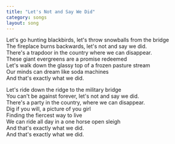 ```yaml
---
title: "Let's Not and Say We Did"
category: songs
layout: song
---
```


Let's go hunting blackbirds, let's throw snowballs from the bridge  
The fireplace burns backwards, let's not and say we did.  
There's a trapdoor in the country where we can disappear.  
These giant evergreens are a promise redeemed  
Let's walk down the glassy top of a frozen pasture stream  
Our minds can dream like soda machines  
And that's exactly what we did.

Let's ride down the ridge to the military bridge  
You can't be against forever, let's not and say we did.  
There's a party in the country, where we can disappear.  
Dig if you will, a picture of you girl  
Finding the fiercest way to live  
We can ride all day in a one horse open sleigh  
And that's exactly what we did.  
And that's exactly what we did.
